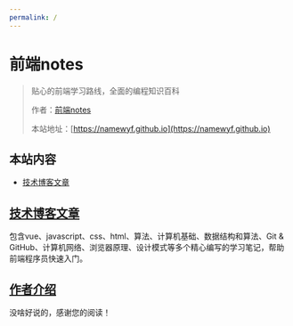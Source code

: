 ```yaml
---
permalink: /
---
```


# 前端notes

> 贴心的前端学习路线，全面的编程知识百科
>
> 作者：[前端notes](https://github.com/namewyf)
>
> 本站地址：[https://namewyf.github.io](https://namewyf.github.io)

## 本站内容

- [技术博客文章](/article)


## [技术博客文章](/article)

包含vue、javascript、css、html、算法、计算机基础、数据结构和算法、Git & GitHub、计算机网络、浏览器原理、设计模式等多个精心编写的学习笔记，帮助前端程序员快速入门。

## [作者介绍](https://github.com/namewyf)

没啥好说的，感谢您的阅读！